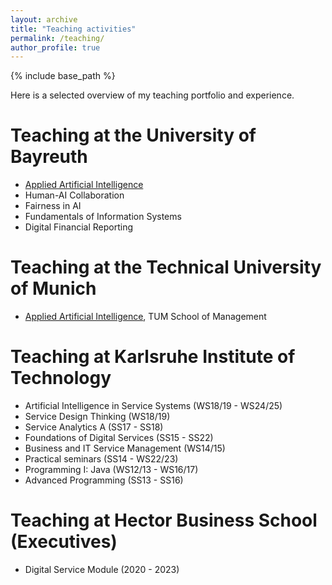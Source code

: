 ```yaml
---
layout: archive
title: "Teaching activities"
permalink: /teaching/
author_profile: true
---
```


{% include base_path %}

Here is a selected overview of my teaching portfolio and experience.

Teaching at the University of Bayreuth
======
* [Applied Artificial Intelligence](https://github.com/nkukit/aai) 
* Human-AI Collaboration 
* Fairness in AI 
* Fundamentals of Information Systems 
* Digital Financial Reporting

Teaching at the Technical University of Munich
======
* [Applied Artificial Intelligence](https://github.com/nkukit/aai), TUM School of Management 

Teaching at Karlsruhe Institute of Technology
======
* Artificial Intelligence in Service Systems (WS18/19 - WS24/25)
* Service Design Thinking (WS18/19)
* Service Analytics A (SS17 - SS18)
* Foundations of Digital Services (SS15 - SS22)
* Business and IT Service Management (WS14/15)
* Practical seminars (SS14 - WS22/23)
* Programming I: Java (WS12/13 - WS16/17)
* Advanced Programming (SS13 - SS16)

Teaching at Hector Business School (Executives)
======
* Digital Service Module (2020 - 2023)
  

